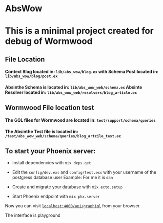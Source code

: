 # AbsWow

# This is a minimal project created for debug of Wormwood

## File Location

#### Context Blog located in: `lib/abs_wow/blog.ex` with Schema Post located in: `lib/abs_wow/blog/post.ex`

#### Absinthe Schema is located in: `lib/abs_wow_web/schema.ex` Absinte Resolver located in: `lib/abs_wow_web/resolvers/blog_article.ex`

## Wormwood File location test

#### The GQL files for Wormwood are located in: `test/support/schema/queries`

#### The Absinthe Test file is located in: `/test/abs_wow_web/schema/queries/blog_artcile_test.ex`

## To start your Phoenix server:

- Install dependencies with `mix deps.get`
- Edit the `config/dev.exs` and `config/test.exs` with your username of the postgress database user
  Example: For me it is `dan`

- Create and migrate your database with `mix ecto.setup`
- Start Phoenix endpoint with `mix phx.server`

Now you can visit [`localhost:4000/api/graphiql`](http://localhost:4000/api/graphqil) from your browser.

The interface is playground

